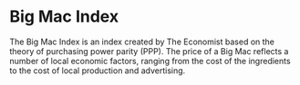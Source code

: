 # Big Mac Index

The Big Mac Index is an index created by The Economist 
 based on the theory of purchasing power parity (PPP). 
The price of a Big Mac reflects a number of local economic factors, 
ranging from the cost of the ingredients to the cost of local production and advertising.